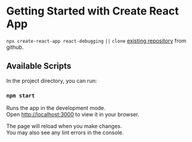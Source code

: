 # Getting Started with Create React App

`npx create-react-app react-debugging` `||` `clone` [existing repository](https://github.com/robhitt/react-debugging) from github.

## Available Scripts

In the project directory, you can run:

### `npm start`

Runs the app in the development mode.\
Open [http://localhost:3000](http://localhost:3000) to view it in your browser.

The page will reload when you make changes.\
You may also see any lint errors in the console.
